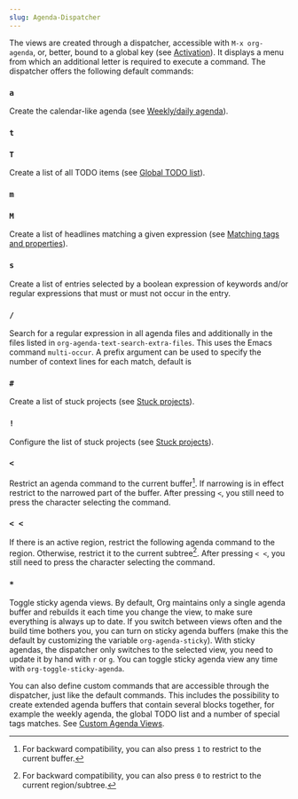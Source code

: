 ```yaml
---
slug: Agenda-Dispatcher
---
```


The views are created through a dispatcher, accessible with `M-x org-agenda`, or, better, bound to a global key (see [Activation](Activation)). It displays a menu from which an additional letter is required to execute a command. The dispatcher offers the following default commands:

### `a`

Create the calendar-like agenda (see [Weekly/daily agenda](Weekly_002fdaily-agenda)).

### `t`

### `T`

Create a list of all TODO items (see [Global TODO list](Global-TODO-list)).

### `m`

### `M`

Create a list of headlines matching a given expression (see [Matching tags and properties](Matching-tags-and-properties)).

### `s`

Create a list of entries selected by a boolean expression of keywords and/or regular expressions that must or must not occur in the entry.

### `/`

Search for a regular expression in all agenda files and additionally in the files listed in `org-agenda-text-search-extra-files`. This uses the Emacs command `multi-occur`. A prefix argument can be used to specify the number of context lines for each match, default is

### `#`

Create a list of stuck projects (see [Stuck projects](Stuck-projects)).

### `!`

Configure the list of stuck projects (see [Stuck projects](Stuck-projects)).

### `<`

Restrict an agenda command to the current buffer[^1]. If narrowing is in effect restrict to the narrowed part of the buffer. After pressing `<`, you still need to press the character selecting the command.

### `< <`

If there is an active region, restrict the following agenda command to the region. Otherwise, restrict it to the current subtree[^2]. After pressing `< <`, you still need to press the character selecting the command.

### `*`

Toggle sticky agenda views. By default, Org maintains only a single agenda buffer and rebuilds it each time you change the view, to make sure everything is always up to date. If you switch between views often and the build time bothers you, you can turn on sticky agenda buffers (make this the default by customizing the variable `org-agenda-sticky`). With sticky agendas, the dispatcher only switches to the selected view, you need to update it by hand with `r` or `g`. You can toggle sticky agenda view any time with `org-toggle-sticky-agenda`.

You can also define custom commands that are accessible through the dispatcher, just like the default commands. This includes the possibility to create extended agenda buffers that contain several blocks together, for example the weekly agenda, the global TODO list and a number of special tags matches. See [Custom Agenda Views](Custom-Agenda-Views).

[^1]: For backward compatibility, you can also press `1` to restrict to the current buffer.

[^2]: For backward compatibility, you can also press `0` to restrict to the current region/subtree.

